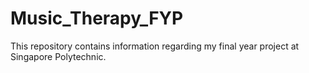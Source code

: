 # Music_Therapy_FYP
This repository contains information regarding my final year project at Singapore Polytechnic.
